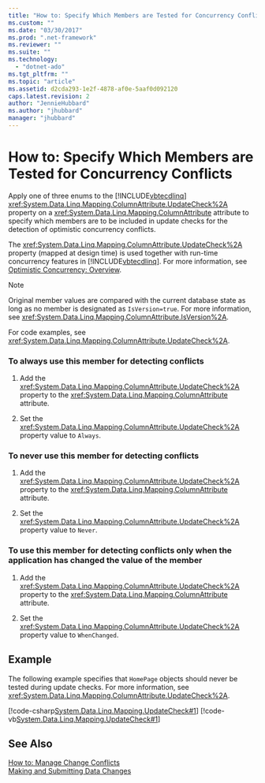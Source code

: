 ```yaml
---
title: "How to: Specify Which Members are Tested for Concurrency Conflicts | Microsoft Docs"
ms.custom: ""
ms.date: "03/30/2017"
ms.prod: ".net-framework"
ms.reviewer: ""
ms.suite: ""
ms.technology: 
  - "dotnet-ado"
ms.tgt_pltfrm: ""
ms.topic: "article"
ms.assetid: d2cda293-1e2f-4878-af0e-5aaf0d092120
caps.latest.revision: 2
author: "JennieHubbard"
ms.author: "jhubbard"
manager: "jhubbard"
---
```

# How to: Specify Which Members are Tested for Concurrency Conflicts
Apply one of three enums to the [!INCLUDE[vbtecdlinq](../../../../../../includes/vbtecdlinq-md.md)] <xref:System.Data.Linq.Mapping.ColumnAttribute.UpdateCheck%2A> property on a <xref:System.Data.Linq.Mapping.ColumnAttribute> attribute to specify which members are to be included in update checks for the detection of optimistic concurrency conflicts.  
  
 The <xref:System.Data.Linq.Mapping.ColumnAttribute.UpdateCheck%2A> property (mapped at design time) is used together with run-time concurrency features in [!INCLUDE[vbtecdlinq](../../../../../../includes/vbtecdlinq-md.md)]. For more information, see [Optimistic Concurrency: Overview](../../../../../../docs/framework/data/adonet/sql/linq/optimistic-concurrency-overview.md).  
  
> [!NOTE]
>  Original member values are compared with the current database state as long as no member is designated as `IsVersion=true`. For more information, see <xref:System.Data.Linq.Mapping.ColumnAttribute.IsVersion%2A>.  
  
 For code examples, see <xref:System.Data.Linq.Mapping.ColumnAttribute.UpdateCheck%2A>.  
  
### To always use this member for detecting conflicts  
  
1.  Add the <xref:System.Data.Linq.Mapping.ColumnAttribute.UpdateCheck%2A> property to the <xref:System.Data.Linq.Mapping.ColumnAttribute> attribute.  
  
2.  Set the <xref:System.Data.Linq.Mapping.ColumnAttribute.UpdateCheck%2A> property value to `Always`.  
  
### To never use this member for detecting conflicts  
  
1.  Add the <xref:System.Data.Linq.Mapping.ColumnAttribute.UpdateCheck%2A> property to the <xref:System.Data.Linq.Mapping.ColumnAttribute> attribute.  
  
2.  Set the <xref:System.Data.Linq.Mapping.ColumnAttribute.UpdateCheck%2A> property value to `Never`.  
  
### To use this member for detecting conflicts only when the application has changed the value of the member  
  
1.  Add the <xref:System.Data.Linq.Mapping.ColumnAttribute.UpdateCheck%2A> property to the <xref:System.Data.Linq.Mapping.ColumnAttribute> attribute.  
  
2.  Set the <xref:System.Data.Linq.Mapping.ColumnAttribute.UpdateCheck%2A> property value to `WhenChanged`.  
  
## Example  
 The following example specifies that `HomePage` objects should never be tested during update checks. For more information, see <xref:System.Data.Linq.Mapping.ColumnAttribute.UpdateCheck%2A>.  
  
 [!code-csharp[System.Data.Linq.Mapping.UpdateCheck#1](../../../../../../samples/snippets/csharp/VS_Snippets_Data/system.data.linq.mapping.updatecheck/cs/northwind.cs#1)]
 [!code-vb[System.Data.Linq.Mapping.UpdateCheck#1](../../../../../../samples/snippets/visualbasic/VS_Snippets_Data/system.data.linq.mapping.updatecheck/vb/northwind.vb#1)]  
  
## See Also  
 [How to: Manage Change Conflicts](../../../../../../docs/framework/data/adonet/sql/linq/how-to-manage-change-conflicts.md)   
 [Making and Submitting Data Changes](../../../../../../docs/framework/data/adonet/sql/linq/making-and-submitting-data-changes.md)